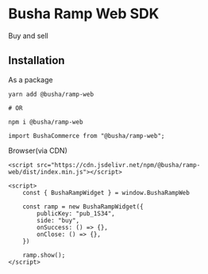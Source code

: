 # Busha Ramp Web SDK

Buy and sell

## Installation

As a package

```
yarn add @busha/ramp-web

# OR

npm i @busha/ramp-web
```

```
import BushaCommerce from "@busha/ramp-web";
```

Browser(via CDN)

```
<script src="https://cdn.jsdelivr.net/npm/@busha/ramp-web/dist/index.min.js"></script>

<script>
    const { BushaRampWidget } = window.BushaRampWeb

    const ramp = new BushaRampWidget({
        publicKey: "pub_1S34",
        side: "buy",
        onSuccess: () => {},
        onClose: () => {},
    })

    ramp.show();
</script>
```
